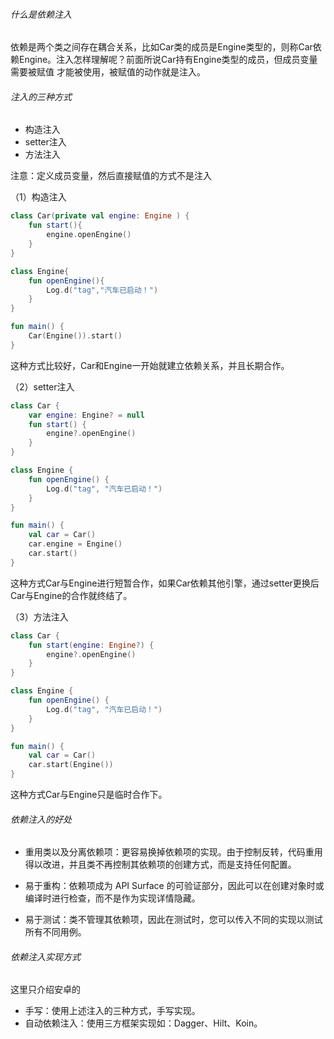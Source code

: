 
###### 什么是依赖注入

依赖是两个类之间存在耦合关系，比如Car类的成员是Engine类型的，则称Car依赖Engine。注入怎样理解呢？前面所说Car持有Engine类型的成员，但成员变量需要被赋值
才能被使用，被赋值的动作就是注入。

###### 注入的三种方式

- 构造注入
- setter注入
- 方法注入

注意：定义成员变量，然后直接赋值的方式不是注入

（1）构造注入

```kotlin
class Car(private val engine: Engine ) {
    fun start(){
        engine.openEngine()
    }
}

class Engine{
    fun openEngine(){
        Log.d("tag","汽车已启动！")
    }
}

fun main() {
    Car(Engine()).start()
}
```
这种方式比较好，Car和Engine一开始就建立依赖关系，并且长期合作。

（2）setter注入
```kotlin
class Car {
    var engine: Engine? = null
    fun start() {
        engine?.openEngine()
    }
}

class Engine {
    fun openEngine() {
        Log.d("tag", "汽车已启动！")
    }
}

fun main() {
    val car = Car()
    car.engine = Engine()
    car.start()
}
```
这种方式Car与Engine进行短暂合作，如果Car依赖其他引擎，通过setter更换后Car与Engine的合作就终结了。

（3）方法注入

```kotlin
class Car {
    fun start(engine: Engine?) {
        engine?.openEngine()
    }
}

class Engine {
    fun openEngine() {
        Log.d("tag", "汽车已启动！")
    }
}

fun main() {
    val car = Car()
    car.start(Engine())
}
```
这种方式Car与Engine只是临时合作下。

###### 依赖注入的好处

- 重用类以及分离依赖项：更容易换掉依赖项的实现。由于控制反转，代码重用得以改进，并且类不再控制其依赖项的创建方式，而是支持任何配置。

- 易于重构：依赖项成为 API Surface 的可验证部分，因此可以在创建对象时或编译时进行检查，而不是作为实现详情隐藏。

- 易于测试：类不管理其依赖项，因此在测试时，您可以传入不同的实现以测试所有不同用例。

###### 依赖注入实现方式

这里只介绍安卓的

- 手写：使用上述注入的三种方式，手写实现。
- 自动依赖注入：使用三方框架实现如：Dagger、Hilt、Koin。
